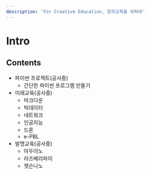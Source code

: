 ```yaml
---
description: 'For Creative Education, 창의교육을 위하여'
---
```


# Intro

## Contents

* 파이썬 프로젝트\(공사중\)
  * 간단한 파이썬 프로그램 만들기
* 미래교육\(공사중\)
  * 마크다운
  * 빅데이터
  * 네트워크
  * 인공지능
  * 드론
  * e-PBL
* 발명교육\(공사중\)
  * 아두이노
  * 라즈베리파이
  * 젯슨나노



